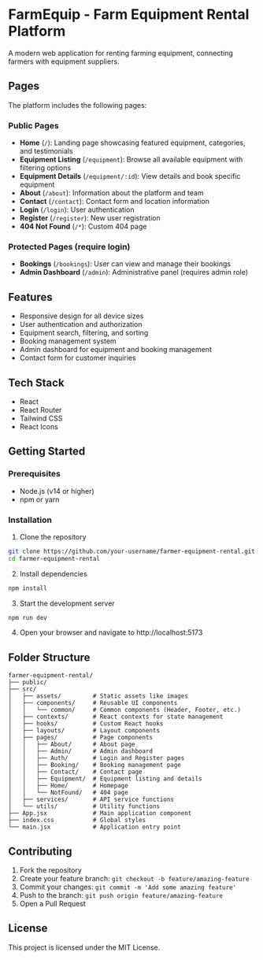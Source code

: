 # FarmEquip - Farm Equipment Rental Platform

A modern web application for renting farming equipment, connecting farmers with equipment suppliers.

## Pages

The platform includes the following pages:

### Public Pages
- **Home** (`/`): Landing page showcasing featured equipment, categories, and testimonials
- **Equipment Listing** (`/equipment`): Browse all available equipment with filtering options
- **Equipment Details** (`/equipment/:id`): View details and book specific equipment
- **About** (`/about`): Information about the platform and team
- **Contact** (`/contact`): Contact form and location information
- **Login** (`/login`): User authentication
- **Register** (`/register`): New user registration
- **404 Not Found** (`/*`): Custom 404 page

### Protected Pages (require login)
- **Bookings** (`/bookings`): User can view and manage their bookings
- **Admin Dashboard** (`/admin`): Administrative panel (requires admin role)

## Features

- Responsive design for all device sizes
- User authentication and authorization
- Equipment search, filtering, and sorting
- Booking management system
- Admin dashboard for equipment and booking management
- Contact form for customer inquiries

## Tech Stack

- React
- React Router
- Tailwind CSS
- React Icons

## Getting Started

### Prerequisites

- Node.js (v14 or higher)
- npm or yarn

### Installation

1. Clone the repository
```bash
git clone https://github.com/your-username/farmer-equipment-rental.git
cd farmer-equipment-rental
```

2. Install dependencies
```bash
npm install
```

3. Start the development server
```bash
npm run dev
```

4. Open your browser and navigate to http://localhost:5173

## Folder Structure

```
farmer-equipment-rental/
├── public/
├── src/
│   ├── assets/         # Static assets like images
│   ├── components/     # Reusable UI components
│   │   └── common/     # Common components (Header, Footer, etc.)
│   ├── contexts/       # React contexts for state management
│   ├── hooks/          # Custom React hooks
│   ├── layouts/        # Layout components
│   ├── pages/          # Page components
│   │   ├── About/      # About page
│   │   ├── Admin/      # Admin dashboard
│   │   ├── Auth/       # Login and Register pages
│   │   ├── Booking/    # Booking management page
│   │   ├── Contact/    # Contact page
│   │   ├── Equipment/  # Equipment listing and details
│   │   ├── Home/       # Homepage
│   │   └── NotFound/   # 404 page
│   ├── services/       # API service functions
│   └── utils/          # Utility functions
├── App.jsx             # Main application component
├── index.css           # Global styles
└── main.jsx            # Application entry point
```

## Contributing

1. Fork the repository
2. Create your feature branch: `git checkout -b feature/amazing-feature`
3. Commit your changes: `git commit -m 'Add some amazing feature'`
4. Push to the branch: `git push origin feature/amazing-feature`
5. Open a Pull Request

## License

This project is licensed under the MIT License.
